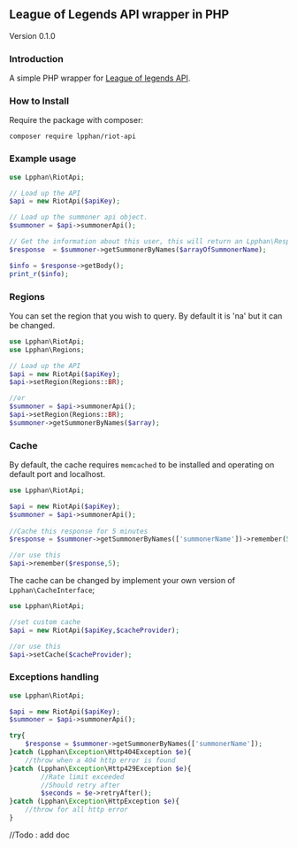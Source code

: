 ## League of Legends API wrapper in PHP

Version 0.1.0

### Introduction

A simple PHP wrapper for [League of legends API](https://developer.riotgames.com/api/methods).

### How to Install

Require the package with composer:

```
composer require lpphan/riot-api
```
### Example usage

```php
use Lpphan\RiotApi;

// Load up the API
$api = new RiotApi($apiKey);  

// Load up the summoner api object.          				
$summoner = $api->summonerApi();    

// Get the information about this user, this will return an Lpphan\Response object					
$response  = $summoner->getSummonerByNames($arrayOfSummonerName);    

$info = $response->getBody();
print_r($info);
```

### Regions

You can set the region that you wish to query. By default it is 'na' but it can be changed.			

```php
use Lpphan\RiotApi;
use Lpphan\Regions;

// Load up the API
$api = new RiotApi($apiKey);
$api->setRegion(Regions::BR);

//or
$summoner = $api->summonerApi();
$api->setRegion(Regions::BR);
$summoner->getSummonerByNames($array);
```	

### Cache

By default, the cache requires `memcached` to be installed and operating on default port and localhost.

```php
use Lpphan\RiotApi;

$api = new RiotApi($apiKey);         				
$summoner = $api->summonerApi();    
 
//Cache this response for 5 minutes
$response = $summoner->getSummonerByNames(['summonerName'])->remember(5);

//or use this
$api->remember($response,5);
```
The cache can be changed by implement your own version of `Lpphan\CacheInterface`;

```php
use Lpphan\RiotApi;

//set custom cache
$api = new RiotApi($apiKey,$cacheProvider);

//or use this
$api->setCache($cacheProvider);         				
```
### Exceptions handling

```php
use Lpphan\RiotApi;

$api = new RiotApi($apiKey);
$summoner = $api->summonerApi();

try{
	$response = $summoner->getSummonerByNames(['summonerName']);
}catch (Lpphan\Exception\Http404Exception $e){
	//throw when a 404 http error is found
}catch (Lpphan\Exception\Http429Exception $e){
        //Rate limit exceeded
        //Should retry after
        $seconds = $e->retryAfter();
}catch (Lpphan\Exception\HttpException $e){
	//throw for all http error
}  				
```
//Todo : add doc